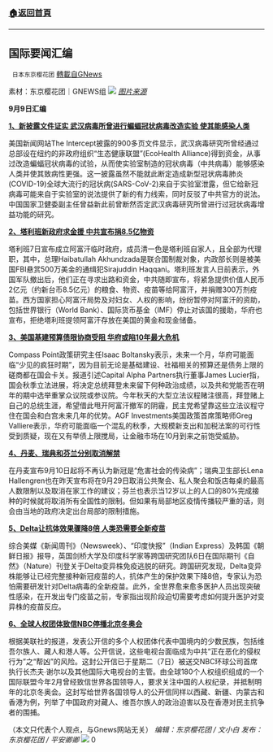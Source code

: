 ###  [:house:返回首頁](https://github.com/ourhimalayas/txt)
---


## 国际要闻汇编
` 日本东京樱花团` [轉載自GNews](https://gnews.org/zh-hans/1521582/)

素材：东京樱花团｜GNEWS组
![](https://assets.gnews.org/wp-content/uploads/2021/09/09095.png)
[*图片来源*](https://m1.aboluowang.com/uploadfile/2021/0909/20210909053054754.jpg)

**9月9日汇编**

[**1、新披露文件证实 武汉病毒所曾进行蝙蝠冠状病毒改造实验 使其能感染人类**](https://www.aboluowang.com/2021/0909/1644237.html)

美国新闻网站The Intercept披露的900多页文件显示，武汉病毒研究所曾经通过总部设在纽约的非政府组织“生态健康联盟”(EcoHealth Alliance)得到资金，从事过改造蝙蝠冠状病毒的试验，从而使实验室制造的冠状病毒（中共病毒）能够感染人类并使其致病性更强。这一披露虽然不能就此断定造成新型冠状病毒肺炎(COVID-19)全球大流行的冠状病(SARS-CoV-2)来自于实验室泄露，但它给新冠病毒可能来自于实验室的说法提供了新的有力线索，同时反驳了中共官方的说法。中国国家卫健委副主任曾益新此前曾断然否定武汉病毒研究所曾进行过冠状病毒增益功能的研究。

[**2、塔利班新政府求金援 中共宣布捐8.5亿物资**](https://www.aboluowang.com/2021/0909/1644546.html)

塔利班7日宣布成立阿富汗临时政府，成员清一色是塔利班自家人，且全部为代理职，其中，总理Haibatullah Akhundzada是联合国制裁对象，内政部长则是被美国FBI悬赏500万美金的通缉犯Sirajuddin Haqqani。塔利班发言人日前表示，外国军队撤出后，他们正在寻求出路和资金，中共随即宣布，将紧急提供价值人民币2亿元（约新台币8.5亿元）的粮食、物资、疫苗等给阿富汗，并捐赠300万剂疫苗。西方国家担心阿富汗局势及对妇女、人权的影响，纷纷暂停对阿富汗的资助，包括世界银行（World Bank）、国际货币基金（IMF）停止对该国的援助，华府也宣布，拒绝塔利班提领阿富汗存放在美国的黄金和现金储备。

[**3、美国基建预算债限协商受阻 华府或陷10年最大危机**](https://www.aboluowang.com/2021/0909/1644295.html)

Compass Point政策研究主任Isaac Boltansky表示，未来一个月，华府可能面临“少见的疯狂时期”，因为目前无论是基础建设、社福相关的预算还是债务上限的磋商都在国会卡关。报道引述Capital Alpha Partners执行董事James Lucier指，国会秋季立法进展，将决定总统拜登未来留下何种政治成绩，以及共和党能否在明年的期中选举重掌众议院或参议院。今年秋天的大型立法议程赌注很高，拜登赌上自己的总统生涯，希望借此甩开阿富汗撤军的阴霾，民主党希望靠这些立法议程守住在国会和白宫未来几年的优势。AGF Investments美国政策首席策略师Greg Valliere表示，华府可能面临一个混乱的秋季，大规模新支出和加税法案的可行性受到质疑，现在又有举债上限搅局，让金融市场在10月到来之前饱受威胁。

[**4、丹麦、瑞典和芬兰分别取消解禁**](https://www.aboluowang.com/2021/0909/1644356.html)

在丹麦宣布9月10日起将不再认为新冠是“危害社会的传染病”；瑞典卫生部长Lena Hallengren也在昨天宣布将在9月29日取消公共聚会、私人聚会和饭店每桌的最高人数限制以及取消在家工作的建议；芬兰也表示当12岁以上的人口的80%完成接种的时候就将取消所有全国性的限制。但如果有局部地区疫情传播较严重的话，则会由当地的政府决定出台局部的限制措施。

[**5、Delta让抗体效果骤降8倍 人类恐需要全新疫苗**](https://www.aboluowang.com/2021/0909/1644503.html)

综合美媒《新闻周刊》（Newsweek）、“印度快报”（Indian Express）及韩国《朝鲜日报》报导，英国剑桥大学及印度科学家等跨国研究团队6日在国际期刊《自然》（Nature）刊登关于Delta变异株免疫逃脱的研究。跨国研究发现，Delta变异株能够让已经完整接种新冠疫苗的人，抗体产生的保护效果下降8倍，专家认为恐怕需要研发针对Delta病毒的全新疫苗。此外，全世界愈来愈多医护人员出现突破性感染，在开发出专门疫苗之前，专家指出现阶段迫切需要考虑如何提升医护对变异株的疫苗反应。

[**6、全球人权团体致信NBC停播北京冬奥会**](https://www.aboluowang.com/2021/0909/1644307.html)

根据美联社的报道，发表公开信的多个人权团体代表中国境内的少数民族，包括维吾尔族人、藏人和港人等。公开信说，这些电视台面临成为中共“正在恶化的侵权行为”之“帮凶”的风险。这封公开信已于星期二（7日）被送交NBC环球公司首席执行长杰夫∙谢尔以及其他国际大电视台的主管。由全球180个人权组织组成的一个国际联盟今年2月曾经致信世界各国领导人，要求关注中国的人权纪录，并抵制明年的北京冬奥会。这封写给世界各国领导人的公开信同样以西藏、新疆、内蒙古和香港为例，列举了中国政府对藏人、维吾尔族人的政治迫害以及在香港对民主抗争者的围捕。

（本文只代表个人观点，与Gnews网站无关）
*编辑：东京樱花团 / 文小白*
*发布：东京樱花团 / 平安卿卿*
![](https://assets.gnews.org/wp-content/uploads/2021/09/image0-1-5-e1630998215814.jpg)
0
